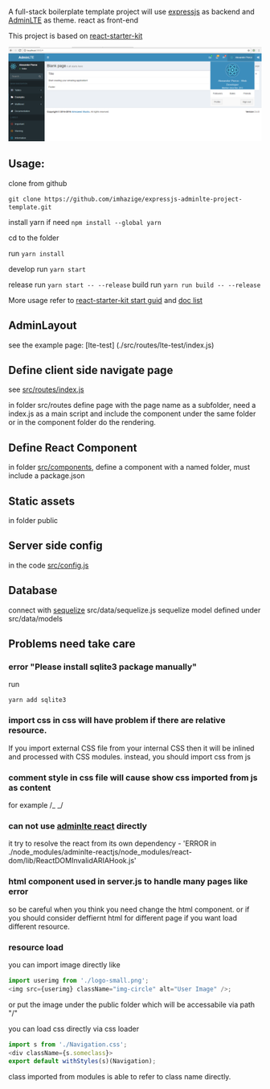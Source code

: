 <!-- prettier-disable -->

A full-stack boilerplate template project will use [expressjs](http://expressjs.com/) as backend
and [AdminLTE](https://github.com/almasaeed2010/AdminLTE/) as theme. react as front-end

This project is based on [react-starter-kit](https://github.com/kriasoft/react-starter-kit)

![](./snapshot.png)

## Usage:

clone from github
```
git clone https://github.com/imhazige/expressjs-adminlte-project-template.git
```
install yarn if need `npm install --global yarn`

cd to the folder

run `yarn install`

develop run `yarn start`

release run `yarn start -- --release`
build run `yarn run build -- --release`

More usage refer to [react-starter-kit start guid](https://github.com/kriasoft/react-starter-kit/blob/master/docs/getting-started.md) and [doc list](https://github.com/kriasoft/react-starter-kit/tree/master/docs)

## AdminLayout

see the example page: [lte-test]    (./src/routes/lte-test/index.js)

## Define client side navigate page

see [src/routes/index.js](src/routes/index.js)

in folder src/routes define page with the page name as a subfolder, need a index.js as a main script and include the component under the same folder or in the component folder do the rendering.

## Define React Component

in folder [src/components](src/components), define a component with a named folder, must include a package.json

## Static assets

in folder public

## Server side config

in the code [src/config.js](src/config.js)

## Database

connect with [sequelize](http://docs.sequelizejs.com/) src/data/sequelize.js
sequelize model defined under src/data/models

## Problems need take care

### error "Please install sqlite3 package manually"

run

```shell
yarn add sqlite3
```

### import css in css will have problem if there are relative resource.

If you import external CSS file from your internal CSS then it will be inlined and processed with CSS modules.
instead, you should import css from js

### comment style in css file will cause show css imported from js as content

for example /_ <style src="bootstrap/dist/css/bootstrap.css"></style> _/

### can not use [adminlte react](https://github.com/booleanhunter/ReactJS-AdminLTE) directly

it try to resolve the react from its own dependency - 'ERROR in ./node_modules/adminlte-reactjs/node_modules/react-dom/lib/ReactDOMInvalidARIAHook.js'

### html component used in server.js to handle many pages like error

so be careful when you think you need change the html component. or if you should consider deffiernt html for different page
if you want load different resource.

### resource load

you can import image directly like

```javascript
import userimg from './logo-small.png';
<img src={userimg} className="img-circle" alt="User Image" />;
```

or put the image under the public folder which will be accessabile via path "/"

you can load css directly via css loader

```javascript
import s from './Navigation.css';
<div className={s.someclass}>
export default withStyles(s)(Navigation);
```

class imported from modules is able to refer to class name directly.
